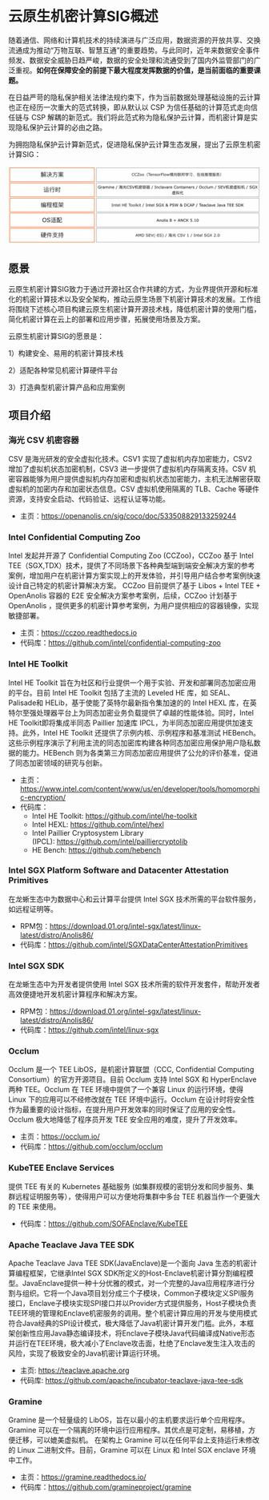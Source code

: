 # 云原生机密计算SIG概述

随着通信、网络和计算机技术的持续演进与广泛应用，数据资源的开放共享、交换流通成为推动“万物互联、智慧互通”的重要趋势。与此同时，近年来数据安全事件频发、数据安全威胁日趋严峻，数据的安全处理和流通受到了国内外监管部门的广泛重视。**如何在保障安全的前提下最大程度发挥数据的价值，是当前面临的重要课题。**

在日益严苛的隐私保护相关法律法规约束下，作为当前数据处理基础设施的云计算也正在经历一次重大的范式转换，即从默认以 CSP 为信任基础的计算范式走向信任链与 CSP 解耦的新范式。我们将此范式称为隐私保护云计算，而机密计算是实现隐私保护云计算的必由之路。

为拥抱隐私保护云计算新范式，促进隐私保护云计算生态发展，提出了云原生机密计算SIG：

![image.png](materials/imgs/overview.png)

## 愿景

云原生机密计算SIG致力于通过开源社区合作共建的方式，为业界提供开源和标准化的机密计算技术以及安全架构，推动云原生场景下机密计算技术的发展。工作组将围绕下述核心项目构建云原生机密计算开源技术栈，降低机密计算的使用门槛，简化机密计算在云上的部署和应用步骤，拓展使用场景及方案。

云原生机密计算SIG的愿景是：

1）构建安全、易用的机密计算技术栈

2）适配各种常见机密计算硬件平台

3）打造典型机密计算产品和应用案例

## 项目介绍

### 海光 CSV 机密容器

CSV 是海光研发的安全虚拟化技术。CSV1 实现了虚拟机内存加密能力，CSV2 增加了虚拟机状态加密机制，CSV3 进一步提供了虚拟机内存隔离支持。CSV 机密容器能够为用户提供虚拟机内存加密和虚拟机状态加密能力，主机无法解密获取虚拟机的加密内存和加密状态信息。CSV 虚拟机使用隔离的 TLB、Cache 等硬件资源，支持安全启动、代码验证、远程认证等功能。

- 主页：https://openanolis.cn/sig/coco/doc/533508829133259244

### Intel Confidential Computing Zoo

Intel 发起并开源了 Confidential Computing Zoo (CCZoo)，CCZoo 基于 Intel TEE（SGX,TDX）技术，提供了不同场景下各种典型端到端安全解决方案的参考案例，增加用户在机密计算方案实现上的开发体验，并引导用户结合参考案例快速设计自己特定的机密计算解决方案。 CCZoo 目前提供了基于 Libos + Intel TEE + OpenAnolis 容器的 E2E 安全解决方案参考案例，后续，CCZoo 计划基于 OpenAnolis ，提供更多的机密计算参考案例，为用户提供相应的容器镜像，实现敏捷部署。

- 主页：https://cczoo.readthedocs.io
- 代码库：https://github.com/intel/confidential-computing-zoo

### Intel HE Toolkit

Intel HE Toolkit 旨在为社区和行业提供一个用于实验、开发和部署同态加密应用的平台。目前 Intel HE Toolkit 包括了主流的 Leveled HE 库，如 SEAL、Palisade和 HELib，基于使能了英特尔最新指令集加速的的 Intel HEXL 库，在英特尔至强处理器平台上为同态加密业务负载提供了卓越的性能体验。同时，Intel HE Toolkit即将集成半同态 Paillier 加速库 IPCL，为半同态加密应用提供加速支持。此外，Intel HE Toolkit 还提供了示例内核、示例程序和基准测试 HEBench。这些示例程序演示了利用主流的同态加密库构建各种同态加密应用保护用户隐私数据的能力。HEBench 则为各类第三方同态加密应用提供了公允的评价基准，促进了同态加密领域的研究与创新。

- 主页：https://www.intel.com/content/www/us/en/developer/tools/homomorphic-encryption/
- 代码库：
    - Intel HE Toolkit: https://github.com/intel/he-toolkit
    - Intel HEXL: https://github.com/intel/hexl
    - Intel Paillier Cryptosystem Library (IPCL): https://github.com/intel/pailliercryptolib
    - HE Bench: https://github.com/hebench

### Intel SGX Platform Software and Datacenter Attestation Primitives

在龙蜥生态中为数据中心和云计算平台提供 Intel SGX 技术所需的平台软件服务，如远程证明等。
- RPM包：https://download.01.org/intel-sgx/latest/linux-latest/distro/Anolis86/
- 代码库：https://github.com/intel/SGXDataCenterAttestationPrimitives

### Intel SGX SDK

在龙蜥生态中为开发者提供使用 Intel SGX 技术所需的软件开发套件，帮助开发者高效便捷地开发机密计算程序和解决方案。
- RPM包：https://download.01.org/intel-sgx/latest/linux-latest/distro/Anolis86/
- 代码库：https://github.com/intel/linux-sgx

### Occlum

Occlum 是一个 TEE LibOS，是机密计算联盟（CCC, Confidential Computing Consortium）的官方开源项目。目前 Occlum 支持 Intel SGX 和 HyperEnclave 两种 TEE。Occlum 在 TEE 环境中提供了一个兼容 Linux 的运行环境，使得 Linux 下的应用可以不经修改就在 TEE 环境中运行。Occlum 在设计时将安全性作为最重要的设计指标，在提升用户开发效率的同时保证了应用的安全性。Occlum 极大地降低了程序员开发 TEE 安全应用的难度，提升了开发效率。
- 主页：https://occlum.io/
- 代码库：https://github.com/occlum/occlum

### KubeTEE Enclave Services

提供 TEE 有关的 Kubernetes 基础服务 (如集群规模的密钥分发和同步服务、集群远程证明服务等），使得用户可以方便地将集群中多台 TEE 机器当作一个更强大的 TEE 来使用。
- 代码库：https://github.com/SOFAEnclave/KubeTEE

### Apache Teaclave Java TEE SDK

Apache Teaclave Java TEE SDK(JavaEnclave)是一个面向 Java 生态的机密计算编程框架，它继承Intel SGX SDK所定义的Host-Enclave机密计算分割编程模型。JavaEnclave提供一种十分优雅的模式，对一个完整的Java应用程序进行分割与组织。它将一个Java项目划分成三个子模块，Common子模块定义SPI服务接口，Enclave子模块实现SPI接口并以Provider方式提供服务，Host子模块负责TEE环境的管理和Enclave机密服务的调用。整个机密计算应用的开发与使用模式符合Java经典的SPI设计模式，极大降低了Java机密计算开发门槛。此外，本框架创新性应用Java静态编译技术，将Enclave子模块Java代码编译成Native形态并运行在TEE环境，极大减小了Enclave攻击面，杜绝了Enclave发生注入攻击的风险，实现了极致安全的Java机密计算运行环境。
- 主页: https://teaclave.apache.org
- 代码库: https://github.com/apache/incubator-teaclave-java-tee-sdk

### Gramine

Gramine 是一个轻量级的 LibOS，旨在以最小的主机要求运行单个应用程序。Gramine 可以在一个隔离的环境中运行应用程序。其优点是可定制，易移植，方便迁移，可以媲美虚拟机。
在架构上 Gramine 可以在任何平台上支持运行未修改的 Linux 二进制文件。目前，Gramine 可以在 Linux 和 Intel SGX enclave 环境中工作。
- 主页：https://gramine.readthedocs.io/
- 代码库：https://github.com/gramineproject/gramine
